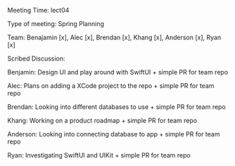 Meeting Time: lect04

Type of meeting: Spring Planning

Team: Benajamin [x], Alec [x], Brendan [x], Khang [x], Anderson [x], Ryan [x]

Scribed Discussion:

Benjamin: Design UI and play around with SwiftUI + simple PR for team repo

Alec: Plans on adding a XCode project to the repo + simple PR for team repo

Brendan: Looking into different databases to use + simple PR for team repo

Khang: Working on a product roadmap + simple PR for team repo

Anderson: Looking into connecting database to app + simple PR for team repo

Ryan: Investigating SwiftUI and UIKit + simple PR for team repo
